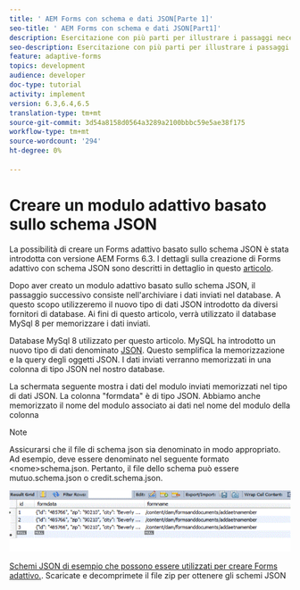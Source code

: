 ```yaml
---
title: ' AEM Forms con schema e dati JSON[Parte 1]'
seo-title: ' AEM Forms con schema e dati JSON[Part1]'
description: Esercitazione con più parti per illustrare i passaggi necessari per creare un modulo adattivo con schema JSON e per eseguire query sui dati inviati.
seo-description: Esercitazione con più parti per illustrare i passaggi necessari per creare un modulo adattivo con schema JSON e per eseguire query sui dati inviati.
feature: adaptive-forms
topics: development
audience: developer
doc-type: tutorial
activity: implement
version: 6.3,6.4,6.5
translation-type: tm+mt
source-git-commit: 3d54a8158d0564a3289a2100bbbc59e5ae38f175
workflow-type: tm+mt
source-wordcount: '294'
ht-degree: 0%

---
```



# Creare un modulo adattivo basato sullo schema JSON


La possibilità di creare un Forms adattivo basato sullo schema JSON è stata introdotta con  versione AEM Forms 6.3. I dettagli sulla creazione di Forms adattivo con schema JSON sono descritti in dettaglio in questo [articolo](https://helpx.adobe.com/experience-manager/6-3/forms/using/adaptive-form-json-schema-form-model.html).

Dopo aver creato un modulo adattivo basato sullo schema JSON, il passaggio successivo consiste nell&#39;archiviare i dati inviati nel database. A questo scopo utilizzeremo il nuovo tipo di dati JSON introdotto da diversi fornitori di database. Ai fini di questo articolo, verrà utilizzato il database MySql 8 per memorizzare i dati inviati.

Database MySql 8 utilizzato per questo articolo. MySQL ha introdotto un nuovo tipo di dati denominato [JSON](https://dev.mysql.com/doc/refman/8.0/en/json.html). Questo semplifica la memorizzazione e la query degli oggetti JSON. I dati inviati verranno memorizzati in una colonna di tipo JSON nel nostro database.

La schermata seguente mostra i dati del modulo inviati memorizzati nel tipo di dati JSON. La colonna &quot;formdata&quot; è di tipo JSON. Abbiamo anche memorizzato il nome del modulo associato ai dati nel nome del modulo della colonna

>[!NOTE]
>
>Assicurarsi che il file di schema json sia denominato in modo appropriato. Ad esempio, deve essere denominato nel seguente formato &lt;nome>schema.json. Pertanto, il file dello schema può essere mutuo.schema.json o credit.schema.json.


![datastored](assets/datastored.gif)


[Schemi JSON di esempio che possono essere utilizzati per creare Forms adattivo.](assets/samplejsonschemas.zip). Scaricate e decomprimete il file zip per ottenere gli schemi JSON

